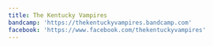 ```yaml
---
title: The Kentucky Vampires
bandcamp: 'https://thekentuckyvampires.bandcamp.com'
facebook: 'https://www.facebook.com/thekentuckyvampires'
---
```


